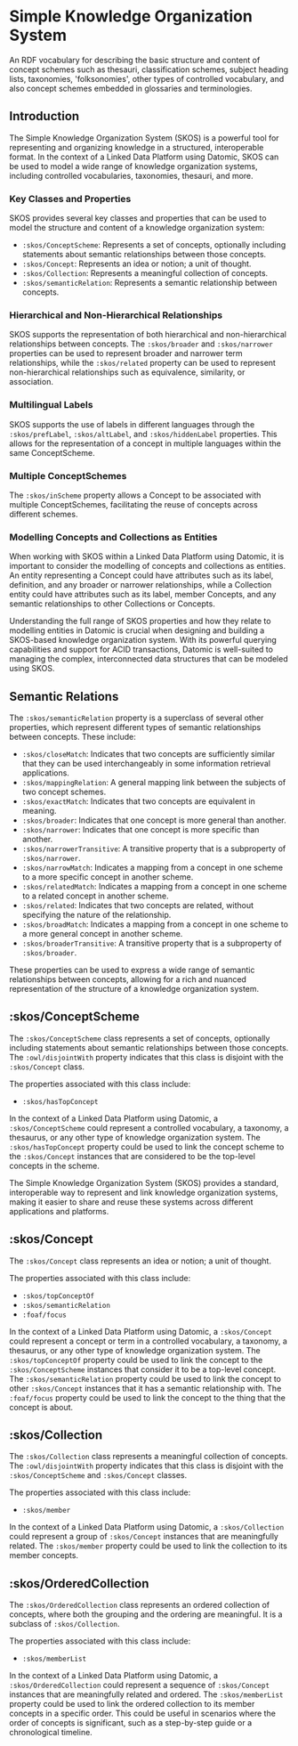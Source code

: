 # Simple Knowledge Organization System
An RDF vocabulary for describing the basic structure and content of
concept schemes such as thesauri, classification schemes, subject
heading lists, taxonomies, 'folksonomies', other types of controlled
vocabulary, and also concept schemes embedded in glossaries and
terminologies.

## Introduction

The Simple Knowledge Organization System (SKOS) is a powerful tool for
representing and organizing knowledge in a structured, interoperable
format. In the context of a Linked Data Platform using Datomic, SKOS
can be used to model a wide range of knowledge organization systems,
including controlled vocabularies, taxonomies, thesauri, and more.

### Key Classes and Properties

SKOS provides several key classes and properties that can be used to
model the structure and content of a knowledge organization system:

- `:skos/ConceptScheme`: Represents a set of concepts, optionally including statements about semantic relationships between those concepts.
- `:skos/Concept`: Represents an idea or notion; a unit of thought.
- `:skos/Collection`: Represents a meaningful collection of concepts.
- `:skos/semanticRelation`: Represents a semantic relationship between concepts.

### Hierarchical and Non-Hierarchical Relationships

SKOS supports the representation of both hierarchical and
non-hierarchical relationships between concepts. The `:skos/broader`
and `:skos/narrower` properties can be used to represent broader and
narrower term relationships, while the `:skos/related` property can be
used to represent non-hierarchical relationships such as equivalence,
similarity, or association.

### Multilingual Labels

SKOS supports the use of labels in different languages through the
`:skos/prefLabel`, `:skos/altLabel`, and `:skos/hiddenLabel`
properties. This allows for the representation of a concept in
multiple languages within the same ConceptScheme.

### Multiple ConceptSchemes

The `:skos/inScheme` property allows a Concept to be associated with
multiple ConceptSchemes, facilitating the reuse of concepts across
different schemes.

### Modelling Concepts and Collections as Entities

When working with SKOS within a Linked Data Platform using Datomic, it
is important to consider the modelling of concepts and collections as
entities. An entity representing a Concept could have attributes such
as its label, definition, and any broader or narrower relationships,
while a Collection entity could have attributes such as its label,
member Concepts, and any semantic relationships to other Collections
or Concepts.

Understanding the full range of SKOS properties and how they relate to
modelling entities in Datomic is crucial when designing and building a
SKOS-based knowledge organization system. With its powerful querying
capabilities and support for ACID transactions, Datomic is well-suited
to managing the complex, interconnected data structures that can be
modeled using SKOS.

## Semantic Relations
The `:skos/semanticRelation` property is a superclass of several other
properties, which represent different types of semantic relationships
between concepts. These include:

- `:skos/closeMatch`: Indicates that two concepts are sufficiently
  similar that they can be used interchangeably in some information
  retrieval applications.
- `:skos/mappingRelation`: A general mapping link between the subjects
  of two concept schemes.
- `:skos/exactMatch`: Indicates that two concepts are equivalent in
  meaning.
- `:skos/broader`: Indicates that one concept is more general than
  another.
- `:skos/narrower`: Indicates that one concept is more specific than
  another.
- `:skos/narrowerTransitive`: A transitive property that is a
  subproperty of `:skos/narrower`.
- `:skos/narrowMatch`: Indicates a mapping from a concept in one
  scheme to a more specific concept in another scheme.
- `:skos/relatedMatch`: Indicates a mapping from a concept in one
  scheme to a related concept in another scheme.
- `:skos/related`: Indicates that two concepts are related, without
  specifying the nature of the relationship.
- `:skos/broadMatch`: Indicates a mapping from a concept in one scheme
  to a more general concept in another scheme.
- `:skos/broaderTransitive`: A transitive property that is a
  subproperty of `:skos/broader`.

These properties can be used to express a wide range of semantic
relationships between concepts, allowing for a rich and nuanced
representation of the structure of a knowledge organization system.

## :skos/ConceptScheme

The `:skos/ConceptScheme` class represents a set of concepts,
optionally including statements about semantic relationships between
those concepts. The `:owl/disjointWith` property indicates that this
class is disjoint with the `:skos/Concept` class.

The properties associated with this class include:

- `:skos/hasTopConcept`

In the context of a Linked Data Platform using Datomic, a
`:skos/ConceptScheme` could represent a controlled vocabulary, a
taxonomy, a thesaurus, or any other type of knowledge organization
system. The `:skos/hasTopConcept` property could be used to link the
concept scheme to the `:skos/Concept` instances that are considered to
be the top-level concepts in the scheme.

The Simple Knowledge Organization System (SKOS) provides a standard,
interoperable way to represent and link knowledge organization
systems, making it easier to share and reuse these systems across
different applications and platforms.

## :skos/Concept

The `:skos/Concept` class represents an idea or notion; a unit of
thought.

The properties associated with this class include:

- `:skos/topConceptOf`
- `:skos/semanticRelation`
- `:foaf/focus`

In the context of a Linked Data Platform using Datomic, a
`:skos/Concept` could represent a concept or term in a controlled
vocabulary, a taxonomy, a thesaurus, or any other type of knowledge
organization system. The `:skos/topConceptOf` property could be used
to link the concept to the `:skos/ConceptScheme` instances that
consider it to be a top-level concept. The `:skos/semanticRelation`
property could be used to link the concept to other `:skos/Concept`
instances that it has a semantic relationship with. The `:foaf/focus`
property could be used to link the concept to the thing that the
concept is about.

## :skos/Collection

The `:skos/Collection` class represents a meaningful collection of
concepts. The `:owl/disjointWith` property indicates that this class
is disjoint with the `:skos/ConceptScheme` and `:skos/Concept`
classes.

The properties associated with this class include:

- `:skos/member`

In the context of a Linked Data Platform using Datomic, a
`:skos/Collection` could represent a group of `:skos/Concept`
instances that are meaningfully related. The `:skos/member` property
could be used to link the collection to its member concepts.

## :skos/OrderedCollection
The `:skos/OrderedCollection` class represents an ordered collection
of concepts, where both the grouping and the ordering are
meaningful. It is a subclass of `:skos/Collection`.

The properties associated with this class include:

- `:skos/memberList`

In the context of a Linked Data Platform using Datomic, a
`:skos/OrderedCollection` could represent a sequence of
`:skos/Concept` instances that are meaningfully related and
ordered. The `:skos/memberList` property could be used to link the
ordered collection to its member concepts in a specific order. This
could be useful in scenarios where the order of concepts is
significant, such as a step-by-step guide or a chronological timeline.

